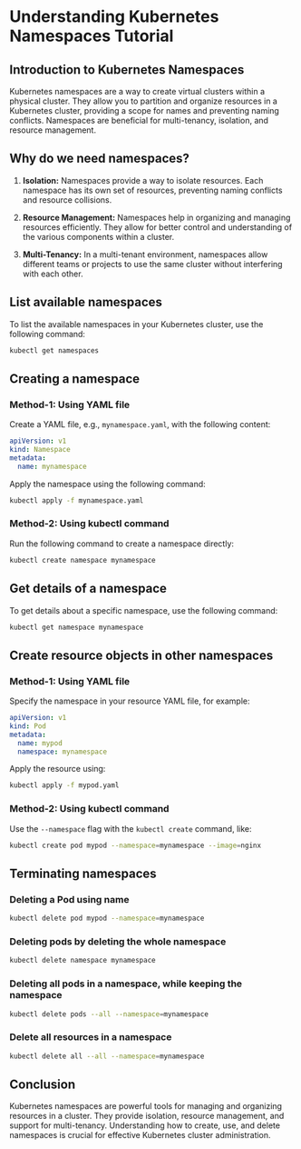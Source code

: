 # Understanding Kubernetes Namespaces Tutorial

## Introduction to Kubernetes Namespaces

Kubernetes namespaces are a way to create virtual clusters within a physical cluster. They allow you to partition and organize resources in a Kubernetes cluster, providing a scope for names and preventing naming conflicts. Namespaces are beneficial for multi-tenancy, isolation, and resource management.

## Why do we need namespaces?

1. **Isolation:** Namespaces provide a way to isolate resources. Each namespace has its own set of resources, preventing naming conflicts and resource collisions.

2. **Resource Management:** Namespaces help in organizing and managing resources efficiently. They allow for better control and understanding of the various components within a cluster.

3. **Multi-Tenancy:** In a multi-tenant environment, namespaces allow different teams or projects to use the same cluster without interfering with each other.

## List available namespaces

To list the available namespaces in your Kubernetes cluster, use the following command:

```bash
kubectl get namespaces
```

## Creating a namespace

### Method-1: Using YAML file

Create a YAML file, e.g., `mynamespace.yaml`, with the following content:

```yaml
apiVersion: v1
kind: Namespace
metadata:
  name: mynamespace
```

Apply the namespace using the following command:

```bash
kubectl apply -f mynamespace.yaml
```

### Method-2: Using kubectl command

Run the following command to create a namespace directly:

```bash
kubectl create namespace mynamespace
```

## Get details of a namespace

To get details about a specific namespace, use the following command:

```bash
kubectl get namespace mynamespace
```

## Create resource objects in other namespaces

### Method-1: Using YAML file

Specify the namespace in your resource YAML file, for example:

```yaml
apiVersion: v1
kind: Pod
metadata:
  name: mypod
  namespace: mynamespace
```

Apply the resource using:

```bash
kubectl apply -f mypod.yaml
```

### Method-2: Using kubectl command

Use the `--namespace` flag with the `kubectl create` command, like:

```bash
kubectl create pod mypod --namespace=mynamespace --image=nginx
```

## Terminating namespaces

### Deleting a Pod using name

```bash
kubectl delete pod mypod --namespace=mynamespace
```

### Deleting pods by deleting the whole namespace

```bash
kubectl delete namespace mynamespace
```

### Deleting all pods in a namespace, while keeping the namespace

```bash
kubectl delete pods --all --namespace=mynamespace
```

### Delete all resources in a namespace

```bash
kubectl delete all --all --namespace=mynamespace
```

## Conclusion

Kubernetes namespaces are powerful tools for managing and organizing resources in a cluster. They provide isolation, resource management, and support for multi-tenancy. Understanding how to create, use, and delete namespaces is crucial for effective Kubernetes cluster administration.
